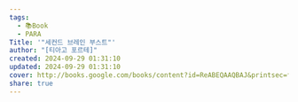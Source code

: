 ```yaml
---
tags:
  - 📚Book
  - PARA
Title: '"세컨드 브레인 부스트"'
author: "[티아고 포르테]"
created: 2024-09-29 01:31:10
updated: 2024-09-29 01:31:10
cover: http://books.google.com/books/content?id=ReABEQAAQBAJ&printsec=frontcover&img=1&zoom=1&edge=curl&source=gbs_api
share: true
---
```



